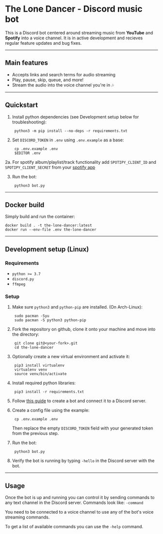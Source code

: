 # The Lone Dancer - Discord music bot

This is a Discord bot centered around streaming music from **YouTube** and **Spotify** into a voice channel. It is in active development and recieves regular feature updates and bug fixes.

---
## Main features
- Accepts links and search terms for audio streaming
- Play, pause, skip, queue, and more!
- Stream the audio into the voice channel you're in 🎶

---
## Quickstart
1. Install python dependencies (see Development setup below for troubleshooting):
		
		python3 -m pip install --no-deps -r requirements.txt

2. Set `DISCORD_TOKEN` in `.env` using `.env.example` as a base:

		cp .env.example .env
		$EDITOR .env

2a. For spotify album/playlist/track functionality add `SPOTIPY_CLIENT_ID` and `SPOTIPY_CLIENT_SECRET` from your [spotify app](https://developer.spotify.com/dashboard/)

3. Run the bot:
		
		python3 bot.py

---
## Docker build
Simply build and run the container:

	docker build . -t the-lone-dancer:latest
	docker run --env-file .env the-lone-dancer

---
## Development setup (Linux)
### Requirements
- `python >= 3.7`
- `discord.py`
- `ffmpeg`

### Setup
1. Make sure `python3` and `python-pip` are installed. (On Arch-Linux):
		
		sudo pacman -Syu
		sudo pacman -S python3 python-pip
2. Fork the repository on github, clone it onto your machine and move into the directory:
	
		git clone git@<your-fork>.git
		cd the-lone-dancer
3. Optionally create a new virtual environment and activate it:

		pip3 install virtualenv
		virtualenv venv
		source venv/bin/activate
4. Install required python libraries:

		pip3 install -r requirements.txt
5. Follow [this guide](https://discordpy.readthedocs.io/en/stable/discord.html) to create a bot and connect it to a Discord server.
6. Create a config file using the example:
		
		cp .env.example .env
	Then replace the empty `DISCORD_TOKEN` field with your generated token from the previous step.
7. Run the bot:

		python3 bot.py
8. Verify the bot is running by typing `-hello` in the Discord server with the bot.

---
## Usage

Once the bot is up and running you can control it by sending commands to any text channel in the Discord server. Commands look like: `-command`

You need to be connected to a voice channel to use any of the bot's voice streaming commands.

To get a list of available commands you can use the `-help` command.
